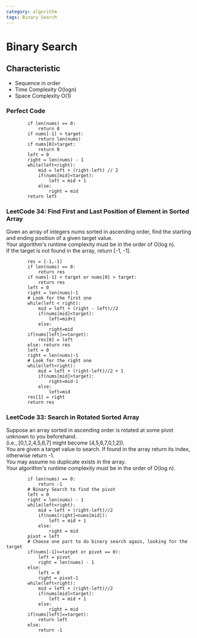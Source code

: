 ```yaml
---
category: algorithm
tags: Binary Search
---
```


# Binary Search
## Characteristic
* Sequence in order
* Time Complexity O(logn)
* Space Complexity O(1)
### Perfect Code
```
        if len(nums) == 0:
            return 0
        if nums[-1] < target:
            return len(nums)
        if nums[0]>target:
            return 0
        left = 0
        right = len(nums) - 1
        while(left<right):
            mid = left + (right-left) // 2
            if(nums[mid]<target):
                left = mid + 1
            else:
                right = mid
        return left
```
### LeetCode 34: Find First and Last Position of Element in Sorted Array
Given an array of integers nums sorted in ascending order, find the starting and ending position of a given target value.       
Your algorithm's runtime complexity must be in the order of O(log n).       
If the target is not found in the array, return [-1, -1].
```
        res = [-1,-1]
        if len(nums) == 0:
            return res
        if nums[-1] < target or nums[0] > target:
            return res
        left = 0
        right = len(nums)-1
        # Look for the first one
        while(left < right):
            mid = left + (right - left)//2
            if(nums[mid]<target):
                left=mid+1
            else:
                right=mid
        if(nums[left]==target):
            res[0] = left
        else: return res
        left = 0
        right = len(nums)-1
        # Look for the right one
        while(left<right):
            mid = left + (right-left)//2 + 1
            if(nums[mid]>target):
                right=mid-1
            else:
                left=mid
        res[1] = right
        return res
```
### LeetCode 33: Search in Rotated Sorted Array
Suppose an array sorted in ascending order is rotated at some pivot unknown to you beforehand.    
(i.e., [0,1,2,4,5,6,7] might become [4,5,6,7,0,1,2]).     
You are given a target value to search. If found in the array return its index, otherwise return -1.      
You may assume no duplicate exists in the array.       
Your algorithm's runtime complexity must be in the order of O(log n).
```
        if len(nums) == 0:
            return -1
        # Binary Search to find the pivot
        left = 0
        right = len(nums) - 1
        while(left<right):
            mid = left + (right-left)//2 
            if(nums[right]<nums[mid]):
                left = mid + 1
            else:
                right = mid
        pivot = left
        # Choose one part to do binary search again, looking for the target
        if(nums[-1]>=target or pivot == 0):
            left = pivot
            right = len(nums) - 1
        else:
            left = 0
            right = pivot-1
        while(left<right):
            mid = left + (right-left)//2
            if(nums[mid]<target):
                left = mid + 1
            else:
                right = mid
        if(nums[left]==target):
            return left
        else:
            return -1
```
